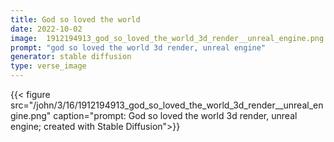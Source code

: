 ```yaml
---
title: God so loved the world
date: 2022-10-02
image:  1912194913_god_so_loved_the_world_3d_render__unreal_engine.png
prompt: "god so loved the world 3d render, unreal engine"
generator: stable diffusion
type: verse_image
---
```




{{< figure src="/john/3/16/1912194913_god_so_loved_the_world_3d_render__unreal_engine.png" caption="prompt: God so loved the world 3d render, unreal engine; created with Stable Diffusion">}}
